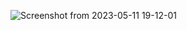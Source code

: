 ![Screenshot from 2023-05-11 19-12-01](https://github.com/rhit-caos1/ME433_AM/assets/80802375/5633a8db-01e9-43ae-86e3-0667cb6c1710)
